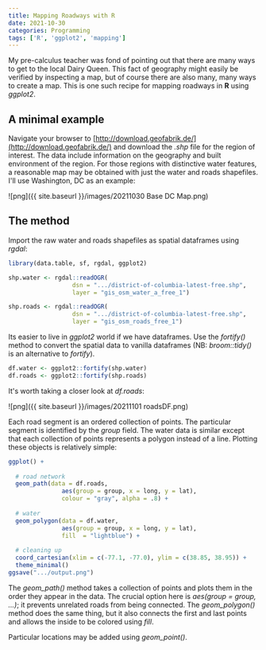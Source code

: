 ```yaml
---
title: Mapping Roadways with R
date: 2021-10-30
categories: Programming
tags: ['R', 'ggplot2', 'mapping']
---
```


My pre-calculus teacher was fond of pointing out that there are many ways to get to the local Dairy Queen. This fact of geography might easily be verified by inspecting a map, but of course there are also many, many ways to create a map. This is one such recipe for mapping roadways in **R** using _ggplot2_.

## A minimal example
Navigate your browser to [http://download.geofabrik.de/](http://download.geofabrik.de/) and download the _.shp_ file for the region of interest. The data include information on the geography and built environment of the region. For those regions with distinctive water features, a reasonable map may be obtained with just the water and roads shapefiles. I'll use Washington, DC as an example:

![png]({{ site.baseurl }}/images/20211030 Base DC Map.png)

## The method

Import the raw water and roads shapefiles as spatial dataframes using _rgdal_:

```R
library(data.table, sf, rgdal, ggplot2)

shp.water <- rgdal::readOGR(
	              dsn = ".../district-of-columbia-latest-free.shp", 
                  layer = "gis_osm_water_a_free_1")

shp.roads <- rgdal::readOGR(
	              dsn = ".../district-of-columbia-latest-free.shp", 
                  layer = "gis_osm_roads_free_1")
```

Its easier to live in _ggplot2_ world if we have dataframes. Use the _fortify()_ method to convert the spatial data to vanilla dataframes (NB: _broom::tidy()_ is an alternative to _fortify_).


```R
df.water <- ggplot2::fortify(shp.water)
df.roads <- ggplot2::fortify(shp.roads)
```

It's worth taking a closer look at _df.roads_:

![png]({{ site.baseurl }}/images/20211101 roadsDF.png)

Each road segment is an ordered collection of points. The particular segment is identified by the _group_ field. The water data is similar except that each collection of points represents a polygon instead of a line. Plotting these objects is relatively simple:


```R
ggplot() + 
  
  # road network
  geom_path(data = df.roads,
               aes(group = group, x = long, y = lat),
               colour = "gray", alpha = .8) +
  
  # water
  geom_polygon(data = df.water,
               aes(group = group, x = long, y = lat),
               fill  = "lightblue") + 
  
  # cleaning up
  coord_cartesian(xlim = c(-77.1, -77.0), ylim = c(38.85, 38.95)) +
  theme_minimal()
ggsave(".../output.png")
```

The _geom\_path()_ method takes a collection of points and plots them in the order they appear in the data. The crucial option here is _aes(group = group, ...)_; it prevents unrelated roads from being connected. The _geom\_polygon()_ method does the same thing, but it also connects the first and last points and allows the inside to be colored using _fill_.

Particular locations may be added using _geom\_point()_. 







